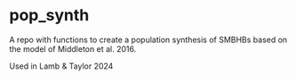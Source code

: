 # pop_synth

A repo with functions to create a population synthesis of SMBHBs based on the model of Middleton et al. 2016.

Used in Lamb & Taylor 2024
